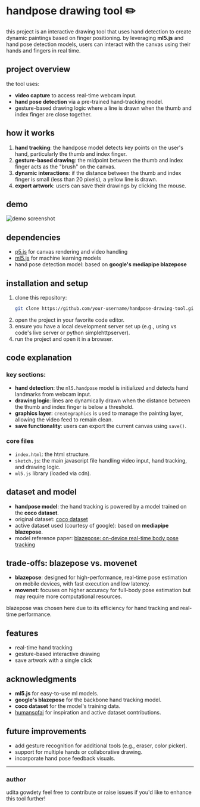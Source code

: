 # handpose drawing tool ✏️

this project is an interactive drawing tool that uses hand detection to create dynamic paintings based on finger positioning. by leveraging **ml5.js** and hand pose detection models, users can interact with the canvas using their hands and fingers in real time.

## project overview
the tool uses:
- **video capture** to access real-time webcam input.
- **hand pose detection** via a pre-trained hand-tracking model.
- gesture-based drawing logic where a line is drawn when the thumb and index finger are close together.

## how it works
1. **hand tracking**: the handpose model detects key points on the user's hand, particularly the thumb and index finger.
2. **gesture-based drawing**: the midpoint between the thumb and index finger acts as the "brush" on the canvas.
3. **dynamic interactions**: if the distance between the thumb and index finger is small (less than 20 pixels), a yellow line is drawn.
4. **export artwork**: users can save their drawings by clicking the mouse.

## demo
![demo screenshot](path/to/demo-screenshot.png)

## dependencies
- [p5.js](https://p5js.org) for canvas rendering and video handling
- [ml5.js](https://ml5js.org) for machine learning models
- hand pose detection model: based on **google's mediapipe blazepose**

## installation and setup
1. clone this repository:
   ```bash
   git clone https://github.com/your-username/handpose-drawing-tool.git
   ```
2. open the project in your favorite code editor.
3. ensure you have a local development server set up (e.g., using vs code's live server or python simplehttpserver).
4. run the project and open it in a browser.

## code explanation
### key sections:
- **hand detection**: the `ml5.handpose` model is initialized and detects hand landmarks from webcam input.
- **drawing logic**: lines are dynamically drawn when the distance between the thumb and index finger is below a threshold.
- **graphics layer**: `creategraphics` is used to manage the painting layer, allowing the video feed to remain clean.
- **save functionality**: users can export the current canvas using `save()`.

### core files
- `index.html`: the html structure.
- `sketch.js`: the main javascript file handling video input, hand tracking, and drawing logic.
- `ml5.js` library (loaded via cdn).

## dataset and model
- **handpose model**: the hand tracking is powered by a model trained on the **coco dataset**.
- original dataset: [coco dataset](https://cocodataset.org/)
- active dataset used (courtesy of google): based on **mediapipe blazepose**.
- model reference paper: [blazepose: on-device real-time body pose tracking](https://arxiv.org/abs/2006.10204)

## trade-offs: blazepose vs. movenet
- **blazepose**: designed for high-performance, real-time pose estimation on mobile devices, with fast execution and low latency.
- **movenet**: focuses on higher accuracy for full-body pose estimation but may require more computational resources.

blazepose was chosen here due to its efficiency for hand tracking and real-time performance.

## features
- real-time hand tracking
- gesture-based interactive drawing
- save artwork with a single click

## acknowledgments
- **ml5.js** for easy-to-use ml models.
- **google's blazepose** for the backbone hand tracking model.
- **coco dataset** for the model's training data.
- [humansofai](#) for inspiration and active dataset contributions.

## future improvements
- add gesture recognition for additional tools (e.g., eraser, color picker).
- support for multiple hands or collaborative drawing.
- incorporate hand pose feedback visuals.

---
### author
udita gowdety
feel free to contribute or raise issues if you'd like to enhance this tool further!
